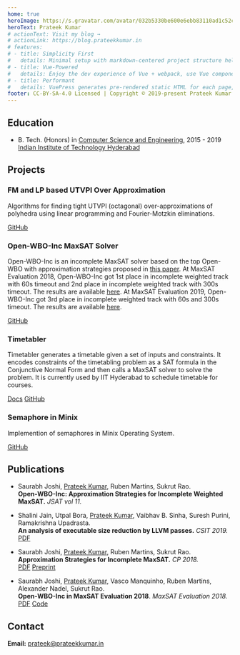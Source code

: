 ```yaml
---
home: true
heroImage: https://s.gravatar.com/avatar/032b5330be600e6ebb83110ad1c52c96?s=500
heroText: Prateek Kumar
# actionText: Visit my blog →
# actionLink: https://blog.prateekkumar.in
# features:
# - title: Simplicity First
#   details: Minimal setup with markdown-centered project structure helps you focus on writing.
# - title: Vue-Powered
#   details: Enjoy the dev experience of Vue + webpack, use Vue components in markdown, and develop custom themes with Vue.
# - title: Performant
#   details: VuePress generates pre-rendered static HTML for each page, and runs as an SPA once a page is loaded.
footer: CC-BY-SA-4.0 Licensed | Copyright © 2019-present Prateek Kumar
---
```


[<Badge text="Twitter" vertical="middle"/>](https://twitter.com/prateekkumarweb)
[<Badge text="LinkedIn" vertical="middle"/>](https://www.linkedin.com/in/prateekkumarweb/)
[<Badge text="Google Scholar" vertical="middle"/>](https://scholar.google.co.in/citations?user=M1NFyhAAAAAJ&hl=en)

## Education

- B. Tech. (Honors) in [Computer Science and Engineering](https://cse.iith.ac.in), 2015 - 2019\
  [Indian Institute of Technology Hyderabad](https://iith.ac.in)

## Projects

### FM and LP based UTVPI Over Approximation

Algorithms for finding tight UTVPI (octagonal) over-approximations of polyhedra using linear programming and Fourier-Motzkin eliminations.

[GitHub](https://github.com/IITH-Compilers/UTVPI-OA)

### Open-WBO-Inc MaxSAT Solver

Open-WBO-Inc is an incomplete MaxSAT solver based on the top Open-WBO with approximation strategies proposed in [this paper](https://link.springer.com/content/pdf/10.1007/978-3-319-98334-9_15.pdf).
At MaxSAT Evaluation 2018, Open-WBO-Inc got 1st place in incomplete weighted track with 60s timeout and 2nd place in incomplete weighted track with 300s timeout.
The results are available [here](https://maxsat-evaluations.github.io/2018/rankings.html).
At MaxSAT Evaluation 2019, Open-WBO-Inc got 3rd place in incomplete weighted track with 60s and 300s timeout. The results are available [here](https://maxsat-evaluations.github.io/2019/rankings.html).

[GitHub](https://github.com/sbjoshi/Open-WBO-Inc)

### Timetabler

Timetabler generates a timetable given a set of inputs and constraints.
It encodes constraints of the timetabling problem as a SAT formula in the Conjunctive Normal Form and then calls a MaxSAT solver to solve the problem.
It is currently used by IIT Hyderabad to schedule timetable for courses.

[Docs](https://timetabler.readthedocs.io/en/stable/)
[GitHub](https://github.com/GoodDeeds/Timetabler)

### Semaphore in Minix

Implemention of semaphores in Minix Operating System.

[GitHub](https://github.com/prateekkumarweb/minix-semaphore)

## Publications

- Saurabh Joshi, [Prateek Kumar](/), Ruben Martins, Sukrut Rao.\
  **Open-WBO-Inc: Approximation Strategies for Incomplete Weighted MaxSAT.** _JSAT vol 11._

- Shalini Jain, Utpal Bora, [Prateek Kumar](/), Vaibhav B. Sinha, Suresh Purini, Ramakrishna Upadrasta.\
  **An analysis of executable size reduction by LLVM passes.** _CSIT 2019._\
  [PDF](https://link.springer.com/article/10.1007%2Fs40012-019-00248-5)

- Saurabh Joshi, [Prateek Kumar](/), Ruben Martins, Sukrut Rao.\
  **Approximation Strategies for Incomplete MaxSAT.** _CP 2018._\
  [PDF](https://link.springer.com/content/pdf/10.1007/978-3-319-98334-9_15.pdf)
  [Preprint](https://arxiv.org/abs/1806.07164)

- Saurabh Joshi, [Prateek Kumar](/), Vasco Manquinho, Ruben Martins, Alexander Nadel, Sukrut Rao.\
  **Open-WBO-Inc in MaxSAT Evaluation 2018**. _MaxSAT Evaluation 2018._\
  [PDF<OutboundLink/>](/publications/open-wbo-inc-in-maxsat-evaluation-2018.pdf)
  [Code](https://maxsat-evaluations.github.io/2018/mse18-solver-src/incomplete/Open-WBO-Inc.zip)

## Contact

**Email:** [prateek@prateekkumar.in](mailto:prateek@prateekkumar.in)
